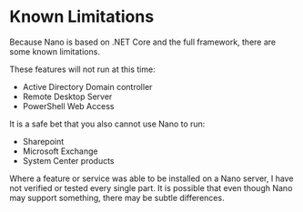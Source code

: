 # Known Limitations

Because Nano is based on .NET Core and the full framework, there are some known limitations. 

These features will not run at this time:

* Active Directory Domain controller
* Remote Desktop Server
* PowerShell Web Access

It is a safe bet that you also cannot use Nano to run:

* Sharepoint
* Microsoft Exchange
* System Center products

Where a feature or service was able to be installed on a Nano server, I have not verified or tested every single part. It is possible that even though Nano may support something, there may be subtle differences. 